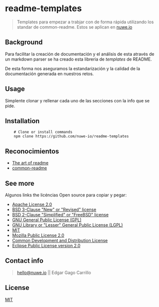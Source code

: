# readme-templates

>Templates para empezar a trabjar con de forma rápida utilizando los standar de common-readme. Estos se aplican en [nuwe.io](https://nuwe.io)

## Background

Para facilitar la creación de documentación y el análisis de esta através de un markdown parser se ha creado esta libreria de *templates* de README. 

De esta forma nos aseguramos la estandarización y la calidad de la documentación generada en nuestros retos.

## Usage

Simplente clonar y rellenar cada uno de las secciones con la info que se pide.

## Installation

```shell
    # Clone or install commands
    npm clone https://github.com/nuwe-io/readme-templates
```

## Reconocimientos 

- [The art of readme](https://github.com/hackergrrl/art-of-readme)
- [common-readme](https://github.com/hackergrrl/common-readme)


## See more

Algunos links the licéncias Open source para copiar y pegar:

- [Apache License 2.0](https://opensource.org/licenses/Apache-2.0)
- [BSD 3-Clause "New" or "Revised" license](https://opensource.org/licenses/BSD-3-Clause)
- [BSD 2-Clause "Simplified" or "FreeBSD" license](https://opensource.org/licenses/BSD-2-Clause)
- [GNU General Public License (GPL)](https://opensource.org/licenses/gpl-license)
- [GNU Library or "Lesser" General Public License (LGPL)](https://opensource.org/licenses/lgpl-license)
- [MIT](https://opensource.org/licenses/MIT)
- [Mozilla Public License 2.0](https://opensource.org/licenses/MPL-2.0)
- [Common Development and Distribution License](https://opensource.org/licenses/CDDL-1.0)
- [Eclipse Public License version 2.0](https://opensource.org/licenses/EPL-2.0)

## Contact info

> hello@nuwe.io || Edgar Gago Carrillo

## License

[MIT](https://opensource.org/licenses/MIT)
